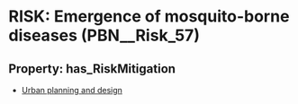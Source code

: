 # RISK: __Emergence of mosquito-borne diseases__ (PBN__Risk_57)

## Property: has_RiskMitigation

* [Urban planning and design](PBN__RiskMitigation_70)

